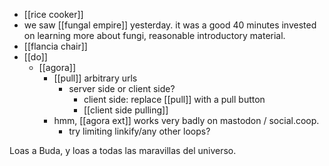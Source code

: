 - [[rice cooker]]
- we saw [[fungal empire]] yesterday. it was a good 40 minutes invested on learning more about fungi, reasonable introductory material.
- [[flancia chair]]
- [[do]]
	- [[agora]]
		- [[pull]] arbitrary urls
			- server side or client side?
				- client side: replace [[pull]] with a pull button
				- [[client side pulling]]
		- hmm, [[agora ext]] works very badly on mastodon / social.coop.
			- try limiting linkify/any other loops?
			

Loas a Buda,
y loas a todas las maravillas del universo.